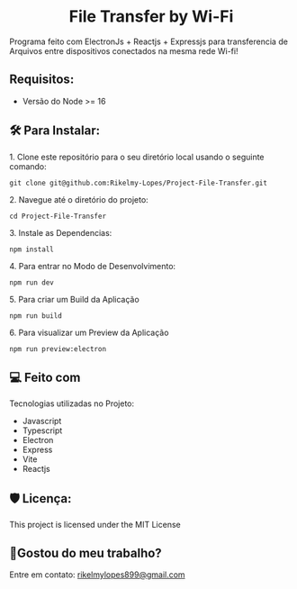 <h1 align="center" id="title">File Transfer by Wi-Fi</h1>

<p id="description">Programa feito com ElectronJs + Reactjs + Expressjs para transferencia de Arquivos entre dispositivos conectados na mesma rede Wi-fi!</p>

<h2>Requisitos:</h2>
<ul>
  
  <li> Versão do Node >= 16 </li>

</ul>

<h2>🛠️ Para Instalar:</h2>

<p>1. Clone este repositório para o seu diretório local usando o seguinte comando:</p>

```
git clone git@github.com:Rikelmy-Lopes/Project-File-Transfer.git
```

<p>2. Navegue até o diretório do projeto:</p>

```
cd Project-File-Transfer
```

<p>3. Instale as Dependencias:</p>

```
npm install
```

<p>4. Para entrar no Modo de Desenvolvimento:</p>

```
npm run dev
```

<p>5. Para criar um Build da Aplicação</p>

```
npm run build
```

<p>6. Para visualizar um Preview da Aplicação</p>

```
npm run preview:electron
```

  
  
<h2>💻 Feito com</h2>

Tecnologias utilizadas no Projeto:

*   Javascript
*   Typescript
*   Electron
*   Express
*   Vite
*   Reactjs

<h2>🛡️ Licença:</h2>

This project is licensed under the MIT License

<h2>💖Gostou do meu trabalho?</h2>

Entre em contato: rikelmylopes899@gmail.com
